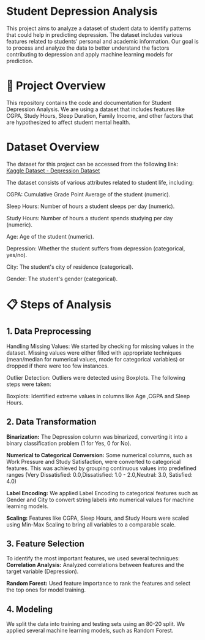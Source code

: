# Student Depression Analysis
This project aims to analyze a dataset of student data to identify patterns that could help in predicting depression. The dataset includes various features related to students' personal and academic information. Our goal is to process and analyze the data to better understand the factors contributing to depression and apply machine learning models for prediction.

# 🚀 Project Overview
This repository contains the code and documentation for Student Depression Analysis. We are using a dataset that includes features like CGPA, Study Hours, Sleep Duration, Family Income, and other factors that are hypothesized to affect student mental health.

# Dataset Overview
The dataset for this project can be accessed from the following link:  
[Kaggle Dataset - Depression Dataset](https://www.kaggle.com/datasets/hopesb/student-depression-dataset/data)

The dataset consists of various attributes related to student life, including:

CGPA: Cumulative Grade Point Average of the student (numeric).

Sleep Hours: Number of hours a student sleeps per day (numeric).

Study Hours: Number of hours a student spends studying per day (numeric).

Age: Age of the student (numeric).

Depression: Whether the student suffers from depression (categorical, yes/no).

City: The student's city of residence (categorical).

Gender: The student's gender (categorical).

# 📋 Steps of Analysis
## 1. Data Preprocessing

Handling Missing Values: We started by checking for missing values in the dataset. Missing values were either filled with appropriate techniques (mean/median for numerical values, mode for categorical variables) or dropped if there were too few instances.

Outlier Detection: Outliers were detected using Boxplots. The following steps were taken:

Boxplots: Identified extreme values in columns like Age ,CGPA and Sleep Hours.

## 2. Data Transformation
**Binarization:** The Depression column was binarized, converting it into a binary classification problem (1 for Yes, 0 for No).

**Numerical to Categorical Conversion:** Some numerical columns, such as Work Pressure and  Study Satisfaction, were converted to categorical features. This was achieved by grouping continuous values into predefined ranges (Very Dissatisfied: 0.0,Dissatisfied: 1.0 - 2.0,Neutral: 3.0,
Satisfied: 4.0)

**Label Encoding:** We applied Label Encoding to categorical features such as Gender and City to convert string labels into numerical values for machine learning models.

**Scaling:** Features like CGPA, Sleep Hours, and Study Hours were scaled using Min-Max Scaling to bring all variables to a comparable scale.

## 3. Feature Selection

To identify the most important features, we used several techniques:
**Correlation Analysis:** Analyzed correlations between features and the target variable (Depression).

**Random Forest:** Used feature importance to rank the features and select the top ones for model training.

## 4. Modeling

We split the data into training and testing sets using an 80-20 split.
We applied several machine learning models, such as Random Forest.
